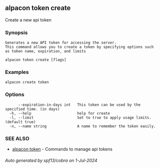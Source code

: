 ## alpacon token create

Create a new api token

### Synopsis


	Generates a new API token for accessing the server. 
	This command allows you to create a token by specifying options such as token name, expiration, and limits
	

```
alpacon token create [flags]
```

### Examples

```
alpacon create token
```

### Options

```
      --expiration-in-days int   This token can be used by the specified time. (in days)
  -h, --help                     help for create
  -l, --limit                    Set to true to apply usage limits. (default true)
  -n, --name string              A name to remember the token easily.
```

### SEE ALSO

* [alpacon token](alpacon_token.md)	 - Commands to manage api tokens

###### Auto generated by spf13/cobra on 1-Jul-2024
